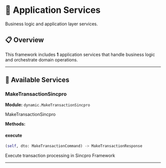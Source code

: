 # 🏢 Application Services

Business logic and application layer services.

## 📋 Overview

This framework includes **1** application services
that handle business logic and orchestrate domain operations.

---

## 💼 Available Services

### MakeTransactionSincpro

**Module:** `dynamic.MakeTransactionSincpro`

MakeTransactionSincpro

**Methods:**

#### execute

```python
(self, dto: MakeTransactionCommand) -> MakeTransactionResponse
```

Execute transaction processing in Sincpro Framework

---
